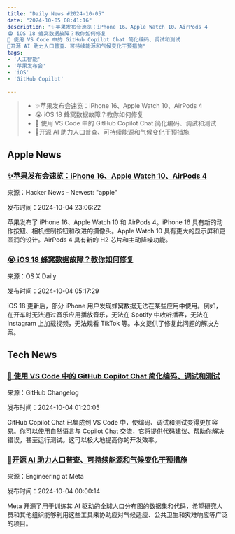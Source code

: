 ```yaml
---
title: "Daily News #2024-10-05"
date: "2024-10-05 08:41:16"
description: "✨苹果发布会速览：iPhone 16、Apple Watch 10、AirPods 4
😭 iOS 18 蜂窝数据故障？教你如何修复
🚀 使用 VS Code 中的 GitHub Copilot Chat 简化编码、调试和测试
🌟开源 AI 助力人口普查、可持续能源和气候变化干预措施"
tags: 
- '人工智能'
- '苹果发布会'
- 'iOS'
- 'GitHub Copilot'

---
```


> - ✨苹果发布会速览：iPhone 16、Apple Watch 10、AirPods 4
> - 😭 iOS 18 蜂窝数据故障？教你如何修复
> - 🚀 使用 VS Code 中的 GitHub Copilot Chat 简化编码、调试和测试
> - 🌟开源 AI 助力人口普查、可持续能源和气候变化干预措施

## Apple News

### [✨苹果发布会速览：iPhone 16、Apple Watch 10、AirPods 4](https://medium.com/thevisualsummary/the-visual-summary-its-glowtime-apple-event-146d1f579f08)

来源：Hacker News - Newest: "apple"

发布时间：2024-10-04 23:06:22

苹果发布了 iPhone 16、Apple Watch 10 和 AirPods 4。iPhone 16 具有新的动作按钮、相机控制按钮和改进的摄像头。Apple Watch 10 具有更大的显示屏和更圆润的设计。AirPods 4 具有新的 H2 芯片和主动降噪功能。

### [😭 iOS 18 蜂窝数据故障？教你如何修复](https://osxdaily.com/2024/10/03/fix-cellular-data-not-working-ios-18/)

来源：OS X Daily

发布时间：2024-10-04 05:17:29

iOS 18 更新后，部分 iPhone 用户发现蜂窝数据无法在某些应用中使用。例如，在开车时无法通过音乐应用播放音乐，无法在 Spotify 中收听播客，无法在 Instagram 上加载视频，无法观看 TikTok 等。本文提供了修复此问题的解决方案。

## Tech News

### [🚀 使用 VS Code 中的 GitHub Copilot Chat 简化编码、调试和测试](https://github.blog/changelog/2024-10-03-streamlined-coding-debugging-and-testing-with-github-copilot-chat-in-vs-code)

来源：GitHub Changelog

发布时间：2024-10-04 01:20:05

GitHub Copilot Chat 已集成到 VS Code 中，使编码、调试和测试变得更加容易。你可以使用自然语言与 Copilot Chat 交流，它将提供代码建议、帮助你解决错误，甚至运行测试。这可以极大地提高你的开发效率。

### [🌟开源 AI 助力人口普查、可持续能源和气候变化干预措施](https://engineering.fb.com/2024/10/03/ml-applications/open-source-ai-population-maps-meta/)

来源：Engineering at Meta

发布时间：2024-10-04 00:00:14

Meta 开源了用于训练其 AI 驱动的全球人口分布图的数据集和代码，希望研究人员和其他组织能够利用这些工具来协助应对气候适应、公共卫生和灾难响应等广泛的项目。
